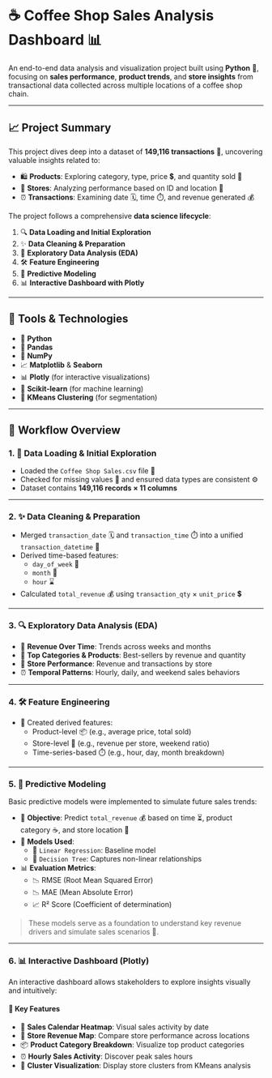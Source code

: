 # ☕ Coffee Shop Sales Analysis Dashboard 📊

An end-to-end data analysis and visualization project built using **Python** 🐍, focusing on **sales performance**, **product trends**, and **store insights** from transactional data collected across multiple locations of a coffee shop chain.

---

## 📈 Project Summary

This project dives deep into a dataset of **149,116 transactions** 🧾, uncovering valuable insights related to:

- 🛍️ **Products**: Exploring category, type, price 💲, and quantity sold 🔢  
- 🏪 **Stores**: Analyzing performance based on ID and location 📍  
- ⏰ **Transactions**: Examining date 🗓️, time ⏱️, and revenue generated 💰

The project follows a comprehensive **data science lifecycle**:

1. 🔍 **Data Loading and Initial Exploration**
2. ✨ **Data Cleaning & Preparation**
3. 🧐 **Exploratory Data Analysis (EDA)**
4. 🛠️ **Feature Engineering**
5. 🤖 **Predictive Modeling**
6. 📊 **Interactive Dashboard with Plotly**

---

## 🧰 Tools & Technologies

- 🐍 **Python**  
- 🐼 **Pandas**  
- 🔢 **NumPy**  
- 📈 **Matplotlib** & **Seaborn**  
- 📊 **Plotly** (for interactive visualizations)  
- 🧠 **Scikit-learn** (for machine learning)  
- 🧩 **KMeans Clustering** (for segmentation)

---

## 🚀 Workflow Overview

### 1. 🧐 Data Loading & Initial Exploration

- Loaded the `Coffee Shop Sales.csv` file 📂  
- Checked for missing values 🧹 and ensured data types are consistent ⚙️  
- Dataset contains **149,116 records × 11 columns**

---

### 2. ✨ Data Cleaning & Preparation

- Merged `transaction_date` 🗓️ and `transaction_time` ⏱️ into a unified `transaction_datetime` 📅  
- Derived time-based features:
  - `day_of_week` 📆
  - `month` 📅
  - `hour` ⌛  
- Calculated `total_revenue` 💰 using `transaction_qty` × `unit_price` 💲

---

### 3. 🔍 Exploratory Data Analysis (EDA)

- 📅 **Revenue Over Time**: Trends across weeks and months  
- 🥇 **Top Categories & Products**: Best-sellers by revenue and quantity  
- 🏪 **Store Performance**: Revenue and transactions by store  
- ⏰ **Temporal Patterns**: Hourly, daily, and weekend sales behaviors

---

### 4. 🛠️ Feature Engineering

- 🧪 Created derived features:
  - Product-level 📦 (e.g., average price, total sold)
  - Store-level 🏬 (e.g., revenue per store, weekend ratio)
  - Time-series-based ⏱️ (e.g., hour, day, month breakdown)

---

### 5. 🤖 Predictive Modeling

Basic predictive models were implemented to simulate future sales trends:

- 🎯 **Objective**: Predict `total_revenue` 💰 based on time ⏳, product category ☕, and store location 📍  
- 🔧 **Models Used**:
  - 📏 `Linear Regression`: Baseline model
  - 🌳 `Decision Tree`: Captures non-linear relationships
- 📊 **Evaluation Metrics**:
  - 📉 RMSE (Root Mean Squared Error)
  - 📉 MAE (Mean Absolute Error)
  - 📈 R² Score (Coefficient of determination)

> These models serve as a foundation to understand key revenue drivers and simulate sales scenarios 🔮.

---

### 6. 📊 Interactive Dashboard (Plotly)

An interactive dashboard allows stakeholders to explore insights visually and intuitively:

#### 🧭 Key Features

- 📆 **Sales Calendar Heatmap**: Visual sales activity by date  
- 📍 **Store Revenue Map**: Compare store performance across locations  
- 📦 **Product Category Breakdown**: Visualize top product categories  
- ⏰ **Hourly Sales Activity**: Discover peak sales hours  
- 🧩 **Cluster Visualization**: Display store clusters from KMeans analysis

